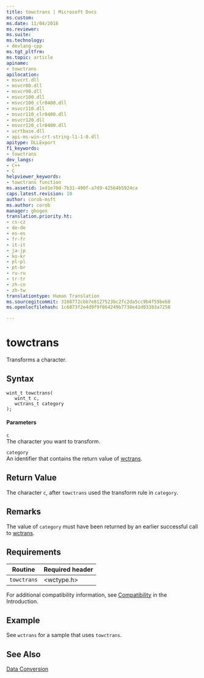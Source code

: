 ```yaml
---
title: towctrans | Microsoft Docs
ms.custom: 
ms.date: 11/04/2016
ms.reviewer: 
ms.suite: 
ms.technology:
- devlang-cpp
ms.tgt_pltfrm: 
ms.topic: article
apiname:
- towctrans
apilocation:
- msvcrt.dll
- msvcr80.dll
- msvcr90.dll
- msvcr100.dll
- msvcr100_clr0400.dll
- msvcr110.dll
- msvcr110_clr0400.dll
- msvcr120.dll
- msvcr120_clr0400.dll
- ucrtbase.dll
- api-ms-win-crt-string-l1-1-0.dll
apitype: DLLExport
f1_keywords:
- towctrans
dev_langs:
- C++
- C
helpviewer_keywords:
- towctrans function
ms.assetid: 1ed1e70d-7b31-490f-a7d9-42564b5924ca
caps.latest.revision: 10
author: corob-msft
ms.author: corob
manager: ghogen
translation.priority.ht:
- cs-cz
- de-de
- es-es
- fr-fr
- it-it
- ja-jp
- ko-kr
- pl-pl
- pt-br
- ru-ru
- tr-tr
- zh-cn
- zh-tw
translationtype: Human Translation
ms.sourcegitcommit: 3168772cbb7e8127523bc2fc2da5cc9b4f59beb8
ms.openlocfilehash: 1c6873f2e4d9f9f864249b7738e41d03383a7258

---
```

# towctrans
Transforms a character.  
  
## Syntax  
  
```  
wint_t towctrans(  
   wint_t c,  
   wctrans_t category   
);  
```  
  
#### Parameters  
 `c`  
 The character you want to transform.  
  
 `category`  
 An identifier that contains the return value of [wctrans](../../c-runtime-library/reference/wctrans.md).  
  
## Return Value  
 The character `c`, after `towctrans` used the transform rule in `category`.  
  
## Remarks  
 The value of `category` must have been returned by an earlier successful call to [wctrans](../../c-runtime-library/reference/wctrans.md).  
  
## Requirements  
  
|Routine|Required header|  
|-------------|---------------------|  
|`towctrans`|\<wctype.h>|  
  
 For additional compatibility information, see [Compatibility](../../c-runtime-library/compatibility.md) in the Introduction.  
  
## Example  
 See `wctrans` for a sample that uses `towctrans`.  
  
## See Also  
 [Data Conversion](../../c-runtime-library/data-conversion.md)


<!--HONumber=Jan17_HO2-->


